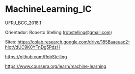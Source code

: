 # MachineLearning_IC
 UFRJ_BCC_2018.1

Orientador: Roberto Stelling (robstelling@gmail.com)

Sites:  https://colab.research.google.com/drive/185Baaeuac2-hIotVdUC9K0YTnDg5PdzH

https://github.com/RobStelling
 
https://www.coursera.org/learn/machine-learning
